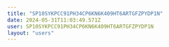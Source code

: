 ```yaml
---
title: "SP10SYKPCC91PH34CP6KN6K409HT6ARTGFZPYDP1N"
date: 2024-05-31T11:03:49.571Z
user: SP10SYKPCC91PH34CP6KN6K409HT6ARTGFZPYDP1N
layout: "users"
---
```

    